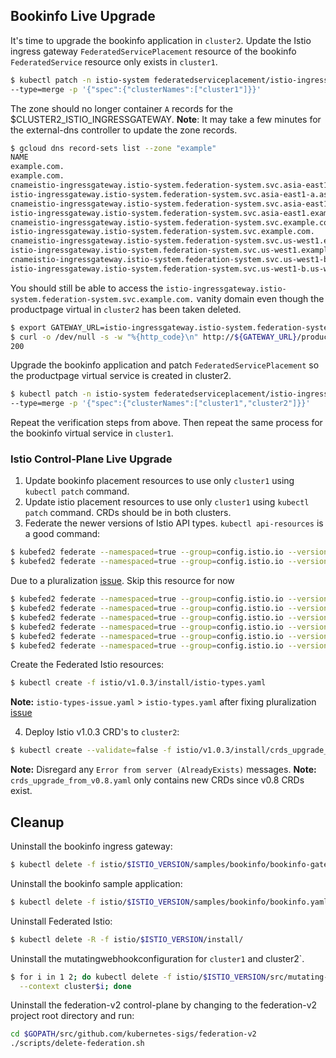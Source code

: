 ## Bookinfo Live Upgrade

It's time to upgrade the bookinfo application in `cluster2`. Update the Istio ingress gateway
`FederatedServicePlacement` resource of the bookinfo `FederatedService` resource only exists in `cluster1`.
```bash
$ kubectl patch -n istio-system federatedserviceplacement/istio-ingressgateway \
--type=merge -p '{"spec":{"clusterNames":["cluster1"]}}'
```

The zone should no longer container `A` records for the $CLUSTER2_ISTIO_INGRESSGATEWAY. __Note__: It may take a few
minutes for the external-dns controller to update the zone records.
```bash
$ gcloud dns record-sets list --zone "example"
NAME                                                                                               TYPE  TTL    DATA
example.com.                                                                                       NS    21600  ns-cloud-c1.googledomains.com.,ns-cloud-c2.googledomains.com.,ns-cloud-c3.googledomains.com.,ns-cloud-c4.googledomains.com.
example.com.                                                                                       SOA   21600  ns-cloud-c1.googledomains.com. cloud-dns-hostmaster.google.com. 1 21600 3600 259200 300
cnameistio-ingressgateway.istio-system.federation-system.svc.asia-east1-a.asia-east1.example.com.  TXT   300    "heritage=external-dns,external-dns/owner=your_id"
istio-ingressgateway.istio-system.federation-system.svc.asia-east1-a.asia-east1.example.com.       A     300    130.211.253.102
cnameistio-ingressgateway.istio-system.federation-system.svc.asia-east1.example.com.               TXT   300    "heritage=external-dns,external-dns/owner=your_id"
istio-ingressgateway.istio-system.federation-system.svc.asia-east1.example.com.                    A     300    130.211.253.102
cnameistio-ingressgateway.istio-system.federation-system.svc.example.com.                          TXT   300    "heritage=external-dns,external-dns/owner=your_id"
istio-ingressgateway.istio-system.federation-system.svc.example.com.                               A     300    130.211.253.102,35.233.207.14
cnameistio-ingressgateway.istio-system.federation-system.svc.us-west1.example.com.                 TXT   300    "heritage=external-dns,external-dns/owner=your_id"
istio-ingressgateway.istio-system.federation-system.svc.us-west1.example.com.                      A     300    35.233.207.14
cnameistio-ingressgateway.istio-system.federation-system.svc.us-west1-b.us-west1.example.com.      TXT   300    "heritage=external-dns,external-dns/owner=your_id"
istio-ingressgateway.istio-system.federation-system.svc.us-west1-b.us-west1.example.com.           A     300    35.233.207.14
```

You should still be able to access the `istio-ingressgateway.istio-system.federation-system.svc.example.com.` vanity
domain even though the productpage virtual in `cluster2` has been taken deleted.
```bash
$ export GATEWAY_URL=istio-ingressgateway.istio-system.federation-system.svc.example.com
$ curl -o /dev/null -s -w "%{http_code}\n" http://${GATEWAY_URL}/productpage
200
```

Upgrade the bookinfo application and patch `FederatedServicePlacement` so the productpage virtual service is created in
cluster2.
```bash
$ kubectl patch -n istio-system federatedserviceplacement/istio-ingressgateway \
--type=merge -p '{"spec":{"clusterNames":["cluster1","cluster2"]}}'
```

Repeat the verification steps from above. Then repeat the same process for the bookinfo virtual service in `cluster1`.

### Istio Control-Plane Live Upgrade

1. Update bookinfo placement resources to use only `cluster1` using `kubectl patch` command.
2. Update istio placement resources to use only `cluster1` using `kubectl patch` command. CRDs should be in both
clusters.
3. Federate the newer versions of Istio API types. `kubectl api-resources` is a good command:

```bash
$ kubefed2 federate --namespaced=true --group=config.istio.io --version=v1alpha2 --kind=attributemanifest
$ kubefed2 federate --namespaced=true --group=config.istio.io --version=v1alpha2 --kind=rule
```

Due to a pluralization [issue](https://github.com/kubernetes-sigs/federation-v2/pull/340#issuecomment-434524669).
Skip this resource for now
```bash
$ kubefed2 federate --namespaced=true --group=config.istio.io --version=v1alpha2 --kind=stdios
$ kubefed2 federate --namespaced=true --group=config.istio.io --version=v1alpha2 --kind=logentry
$ kubefed2 federate --namespaced=true --group=config.istio.io --version=v1alpha2 --kind=metric
$ kubefed2 federate --namespaced=true --group=config.istio.io --version=v1alpha2 --kind=prometheus
$ kubefed2 federate --namespaced=true --group=config.istio.io --version=v1alpha2 --kind=kubernetesenv
$ kubefed2 federate --namespaced=true --group=config.istio.io --version=v1alpha2 --kind=kubernetes
```

Create the Federated Istio resources:
```bash
$ kubectl create -f istio/v1.0.3/install/istio-types.yaml
```
__Note:__ `istio-types-issue.yaml` > `istio-types.yaml` after fixing pluralization
[issue](https://github.com/kubernetes-sigs/federation-v2/pull/340#issuecomment-434524669)

4. Deploy Istio v1.0.3 CRD's to `cluster2`:
```bash
$ kubectl create --validate=false -f istio/v1.0.3/install/crds_upgrade_from_v0.8.yaml
```
__Note:__ Disregard any `Error from server (AlreadyExists)` messages.
__Note:__ `crds_upgrade_from_v0.8.yaml` only contains new CRDs since v0.8 CRDs exist.

## Cleanup

Uninstall the bookinfo ingress gateway:
```bash
$ kubectl delete -f istio/$ISTIO_VERSION/samples/bookinfo/bookinfo-gateway.yaml

```
Uninstall the bookinfo sample application:
```bash
$ kubectl delete -f istio/$ISTIO_VERSION/samples/bookinfo/bookinfo.yaml

```
Uninstall Federated Istio:
```bash
$ kubectl delete -R -f istio/$ISTIO_VERSION/install/
```

Uninstall the mutatingwebhookconfiguration for `cluster1` and cluster2`.
```bash
$ for i in 1 2; do kubectl delete -f istio/$ISTIO_VERSION/src/mutating-webhook-configuration.yaml \
  --context cluster$i; done
```

Uninstall the federation-v2 control-plane by changing to the federation-v2 project root directory and run:
```bash
cd $GOPATH/src/github.com/kubernetes-sigs/federation-v2
./scripts/delete-federation.sh
```
